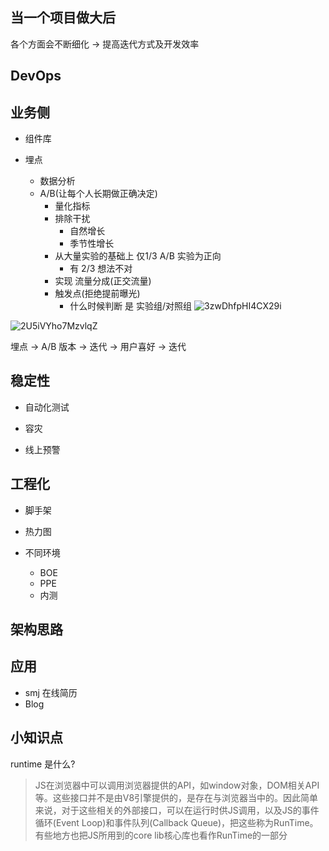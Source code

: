 ## 当一个项目做大后

各个方面会不断细化 -> 提高迭代方式及开发效率

## DevOps

## 业务侧

- 组件库

- 埋点
  - 数据分析
  - A/B(让每个人长期做正确决定)
    - 量化指标
    - 排除干扰
      - 自然增长
      - 季节性增长
    - 从大量实验的基础上 仅1/3 A/B 实验为正向
      - 有 2/3 想法不对
    - 实现 流量分成(正交流量)
    - 触发点(拒绝提前曝光)
      - 什么时候判断 是 实验组/对照组
![3zwDhfpHI4CX29i](https://i.loli.net/2021/10/31/3zwDhfpHI4CX29i.png)

![2U5iVYho7MzvlqZ](https://i.loli.net/2021/10/31/2U5iVYho7MzvlqZ.png)

埋点 -> A/B 版本 -> 迭代
    -> 用户喜好 -> 迭代

## 稳定性

- 自动化测试

- 容灾

- 线上预警

## 工程化

- 脚手架

- 热力图

- 不同环境
  - BOE
  - PPE
  - 内测

## 架构思路

## 应用

- smj 在线简历
- Blog

## 小知识点  

runtime 是什么?

> JS在浏览器中可以调用浏览器提供的API，如window对象，DOM相关API等。这些接口并不是由V8引擎提供的，是存在与浏览器当中的。因此简单来说，对于这些相关的外部接口，可以在运行时供JS调用，以及JS的事件循环(Event Loop)和事件队列(Callback Queue)，把这些称为RunTime。有些地方也把JS所用到的core lib核心库也看作RunTime的一部分
